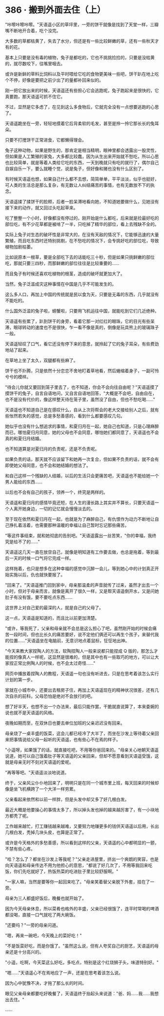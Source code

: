 <link rel="stylesheet" href="../styles/text.css" />
<h1>386 · 搬到外面去住（上）</h1>

"咔嚓咔嚓咔嚓。"天语遥小区的草坪里，一旁的饼干就像是找到了天堂一样，三瓣嘴不断地开合着，吃个没完。

大多数的草都枯黄了，失去了水分，但还是有一些比较鲜嫩的草，还有一些秋天才有的花。

基本上只要是没有毒的植物，兔子是都吃的，它也不挑挑捡捡的，只要是没枯黄的，就尽数咬下，往嘴里咽去。

或许是新鲜的草料比饲料以及平时喂给它吃的食物更美味一些吧，饼干趴在地上吃个不停，好像是要把之前少出了的量都补回来似的。

刚一把它放出来的时候，天语遥还有些担心它会逃跑呢，兔子跑起来是很快的，它真要跑，那天语遥可抓不住它。

不过，显然是它多虑了，在见到这么多食物后，它就完全没有一点想要逃跑的心思了。

天语遥跪坐在一旁，轻轻地摸着它后背柔软的毛发，甚至是拎一拎它那长长的兔耳朵。

只要不打搅饼干正常进食，它都懒得理会。

兔子这种动物，如果是野生的，那肯定是相当精明，眼神里都会透露出一股灵性，但如果是人工繁殖的家兔，大多都比较蠢，因为从生出来开始就不愁吃，所以心思也比较简单，就是等着人类给它吃的东西，一天到晚就只有吃的就行了，偶尔自己自娱自乐一下，要么就睡个觉，说是兔子，但好像和猪也没有什么区别了。

有时候天语遥也想，如果自己什么都不去想，简简单单，平平淡淡，似乎也挺好，可人类的生活总是那么复杂，有无数让人纠结痛苦的事情，也有无数放不下的执念。

天语遥揉了揉饼干的脸颊，后者一脸呆滞地看向她，不知道她要做什么，见她没有接下来的动作，就又回过头吃起草来。

吃了整整一个小时，好像都没有停过的，刚开始是什么都吃，后来就是捡最好吃的部位吃，有不少花草都是被啃了一半，只吃掉了精华的部位，看上去残缺不全的。

实际上兔子对生态的破坏性是非常大的，在没有天敌的情况下，它能够迅速的大量繁殖，而且吃东西时还特别挑剔，在不愁吃的情况下，会专挑好吃的部位吃，导致植物加剧枯萎。

比如说原本一根草，要是全部吃下去的话能吃三十秒，但是如果只挑鲜嫩的部位吃，那就只要三四秒，而那鲜嫩的部位往往是比较重要的……

而且兔子有时候还喜欢吃植物的根茎，造成的破坏就更加大了。

当然，兔子泛滥成灾这种事情在中国是几乎不可能发生的。

这么多人口，再加上中国的传统就是民以食为天，只要是无毒的东西，几乎就没有不能吃的。

什么国外泛滥的兔子啦，螃蟹啦，只要用飞机运往中国，就能吃到它们几近绝种。

天语遥有些累了，趴到饼干的身旁，看着它那一对红红的眼珠，它的目光有些呆滞，眼球转动的速度也不是很快，乍一看不像是真的，倒像是玩具熊上的玻璃珠子一般。

天语遥轻叹了口气，看它还没有停下来的意思，就拎起了它的兔子耳朵，有些费劲地站了起来。

在草地上坐了太久，双腿都有些麻了。

饼干也不扑腾，只是依然十分恋恋不舍地盯着草地看，然后蜷缩着身子，一副可怜兮兮的模样。

"待会儿你就又要回到笼子里去了，也不知道，你会不会向往自由呢？"天语遥摸了摸饼干的兔子，自言自语地问，又自言自语地回答，"大概是不会吧，自由自在，也不是没有代价的，像这样整天待在笼子里，虽然没了自由，但也不愁吃喝……"

天语遥也不知道自己是在感叹什么，自从上次将帮会的老大交接给别人之后，就有些怅然若失的感觉，总是多愁善感的，看到什么都要感叹几句。

她似乎也没有什么想追求的事情，和夏归月在一起，她自己也知道，只是心理麻醉而已，哪怕夏归月同意，她的父母也不会同意，哪怕她们都同意了，天语遥也不会真的和夏归月结婚。

也不知道算是对夏归月的负责呢，还是不负责呢。

如果负责的话，那天就不应该留下和她再一次复合，但如果不负责的话，就不会有即使她父母同意，也不会和她结婚的想法了。

和自己这样一个残缺的人结婚，以后的生活只会更痛苦吧，天语遥也不能给她一个男人能给的东西……

以后也不会有自己的孩子，领养一个，终究是两样的。

天语遥和夏归月的感情毕竟还短，在人生的漫长路上其实并不算长，只要天语遥一个人离开她身边，一切的记忆就会慢慢淡去的。

至于现在依然和夏归月在一起，也就是为了麻醉自己，有仇恨作为动力不断地让自己挣扎着活着，也需要那种温暖的幸福让自己暂时忘记那些痛苦。

"等这件事结束，就和她彻底的告别吧。"天语遥露出一丝苦笑，"你的幸福，我终究是给不了的……"

天语遥这几天一直在放空自己，就像是明知道有工作要去做，也总是拖着，等到最后一天的时候一口气将它完成一样。

这样拖着，也只是想多在这种幸福的感觉中沉醉一会儿，等到她心中的计划真正开始实施以后，仇也就快要报了。

"回来了。"天语遥推门回到家中，母亲那温柔的声音就传了过来，虽然才出去一个小时，但对于母亲而言，就像是离开了很久一样，又是帮天语遥倒开水，又是问她肚子有没有饿，要不要吃点东西……

这世界上对自己爱的最深的人，就是自己的父母了。

这一点，天语遥是知道的，而且比以前更加清楚。

"或许，等我死了，父亲和母亲就不会总是这么担心了吧，虽然刚开始的时候会痛苦一段时间，但也比长久的痛苦要好，说不定他们俩还可以再生个孩子，来替代我的位置……"天语遥坐在电脑前，无意识地点着鼠标，怔怔地出神。

"今天来教大家捏陶人的方法，软陶捏陶人一般来说都只能捏成 Q 版的，那怎么才能捏的像真人一样呢，这显然是很难的，但是其中也有一些取巧的地方，可以让大家捏正常比例陶人的时候，也不会太过奇怪……"

网页中播放着捏陶人的教程，天语遥一句也没有听进去，只是在思考着该怎么实行计划的第一步。

家就在小城市中，还要出去租房子住，再加上天语遥现在的精神状况很差，还有几次自杀的前科，父母恐怕是绝对不会放行的吧。

想了好半天，也想不出一个办法来，最后只能作罢，干脆就直说算了，本来委婉的说也就不是天语遥的风格。

夜晚如期而至，在双休日也要去单位加班的父亲迟迟没有回来。

母亲烧了一桌丰盛的饭菜，这会儿都已经冷了大半了，而坐在沙发上等待着父亲回来把事情说给父母一起听的天语遥，也有些心不在焉的样子。

"小遥呀，如果饿了的话，就直接吃吧，不用等你爸回来的。"母亲关心地朝天语遥说道，她可以自己饿着肚子等天语遥的父亲回来，但却不愿意看到天语遥受饿，这就是母亲无时不刻对天语遥的爱呢。

"再等等吧。"天语遥淡淡地说道。

终于，父亲风尘仆仆地回来了，明明只是在同一个城市里上班，每天回来的时候却像是坐飞机横跨了一个大洋一样劳累。

父亲看起来依然和以前一样胖，但是头发中却又多了好几根白发。

最近大概是他要操心的事情太多了，所以掉头发也掉的越来越厉害了，有一小块地方都秃了呢。

工作越来越忙，打工赚钱越来越难，又要努力地赚更多的钱供天语遥以后用，长出几根白发，秃掉几块头皮，也算是正常了。

或许是今天格外的多愁善感，所以看到这样的父亲，天语遥的心中都明显的一颤，不禁有些心疼。

"哈？怎么了？都坐在沙发上等我呢？"父亲走进屋里，挤出一个爽朗的笑容，也是向天语遥和母亲传达不用为他担心的意思，"都说了好几次了，不用等我回来吃饭，你们先吃就好了，热饭热菜的吃进肚子里比较舒服啊。"

"一家人嘛，当然是要等你一起回来吃了。"母亲笑着替父亲脱下外套，挂在了一旁。

母亲为三人都盛好饭后，晚餐也就开始了。

因为今天母亲休息，所以菜肴也格外的丰盛，父亲已经很饿了，连平时常喝的啤酒都没喝，直接一口气就吃了两大碗饭。

"还要吗？"一旁的母亲问道。

"嗯，再来一碗吧，今天晚上的菜好吃！"

"不是饭菜好吃，而是你饿了。"虽然这么说，但有人夸奖自己的厨艺，天语遥的母亲还是十分高兴的。

"小遥，吃啊，今天菜这么好吃，多吃点，特别是这个红烧狮子头，味道特别好。"

"嗯……"天语遥心不在焉地应了一声，还是在思考着该怎么说。

因为心中犹豫不决，才拖了那么长的时间。

眼见父亲母亲都要吃好晚餐了，天语遥终于抬起头来说道："爸、妈……我……我想出去住。"

……
